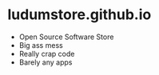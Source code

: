 # ludumstore.github.io
* Open Source Software Store
* Big ass mess
* Really crap code
* Barely any apps
